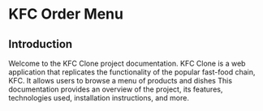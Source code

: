 # KFC Order Menu

## Introduction

Welcome to the KFC Clone project documentation. KFC Clone is a web application that replicates the functionality of the popular fast-food chain, KFC. It allows users to browse a menu of products and dishes This documentation provides an overview of the project, its features, technologies used, installation instructions, and more.

